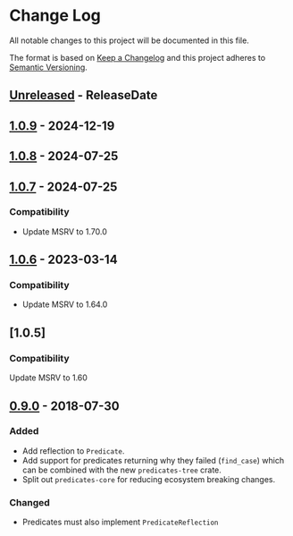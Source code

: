 # Change Log
All notable changes to this project will be documented in this file.

The format is based on [Keep a Changelog](https://keepachangelog.com/)
and this project adheres to [Semantic Versioning](https://semver.org/).

<!-- next-header -->
## [Unreleased] - ReleaseDate

## [1.0.9] - 2024-12-19

## [1.0.8] - 2024-07-25

## [1.0.7] - 2024-07-25

### Compatibility

- Update MSRV to 1.70.0

## [1.0.6] - 2023-03-14

### Compatibility

- Update MSRV to 1.64.0

## [1.0.5]

### Compatibility

Update MSRV to 1.60

## [0.9.0] - 2018-07-30

### Added
- Add reflection to `Predicate`.
- Add support for predicates returning why they failed (`find_case`) which can
  be combined with the new `predicates-tree` crate.
- Split out `predicates-core` for reducing ecosystem breaking changes.

### Changed
- Predicates must also implement `PredicateReflection`

<!-- next-url -->
[Unreleased]: https://github.com/assert-rs/predicates-rs/compare/predicates-core-v1.0.9...HEAD
[1.0.9]: https://github.com/assert-rs/predicates-rs/compare/predicates-core-v1.0.8...predicates-core-v1.0.9
[1.0.8]: https://github.com/assert-rs/predicates-rs/compare/predicates-core-v1.0.7...predicates-core-v1.0.8
[1.0.7]: https://github.com/assert-rs/predicates-rs/compare/predicates-core-v1.0.6...predicates-core-v1.0.7
[1.0.6]: https://github.com/assert-rs/predicates-rs/compare/v0.9.0...predicates-core-v1.0.6
[0.9.0]: https://github.com/assert-rs/predicates-rs/compare/v0.5.2...v0.9.0
